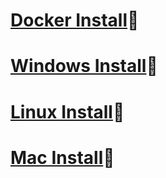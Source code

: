 # [Docker Install](docs/install/docker_install.md)🐳
# [Windows Install](docs/install/windows_install.md)💙
# [Linux Install](docs/install/linux_install.md)🐧
# [Mac Install](docs/install/mac_install.md)🍎 
